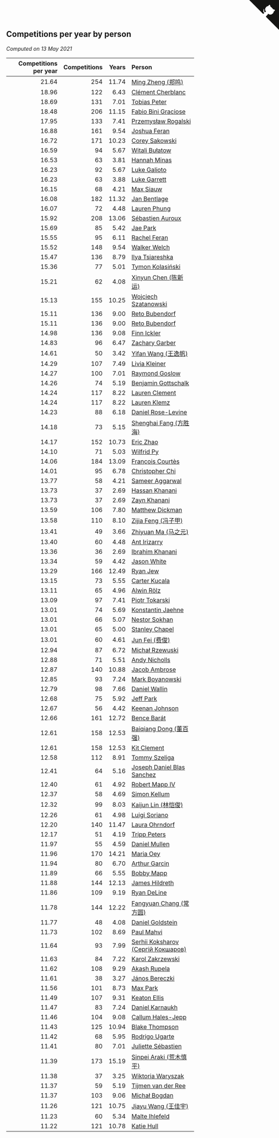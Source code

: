 ## Competitions per year by person

*Computed on 13 May 2021*

| Competitions per year | Competitions | Years | Person |
| ---: | ---: | ---: | :--- |
| 21.64 | 254 | 11.74 | [Ming Zheng (郑鸣)](https://www.worldcubeassociation.org/persons/2009ZHEN11) |
| 18.96 | 122 | 6.43 | [Clément Cherblanc](https://www.worldcubeassociation.org/persons/2014CHER05) |
| 18.69 | 131 | 7.01 | [Tobias Peter](https://www.worldcubeassociation.org/persons/2014PETE03) |
| 18.48 | 206 | 11.15 | [Fabio Bini Graciose](https://www.worldcubeassociation.org/persons/2010GRAC02) |
| 17.95 | 133 | 7.41 | [Przemysław Rogalski](https://www.worldcubeassociation.org/persons/2013ROGA02) |
| 16.88 | 161 | 9.54 | [Joshua Feran](https://www.worldcubeassociation.org/persons/2011FERA01) |
| 16.72 | 171 | 10.23 | [Corey Sakowski](https://www.worldcubeassociation.org/persons/2011SAKO01) |
| 16.59 | 94 | 5.67 | [Witali Bułatow](https://www.worldcubeassociation.org/persons/2015BUAT01) |
| 16.53 | 63 | 3.81 | [Hannah Minas](https://www.worldcubeassociation.org/persons/2017MINA04) |
| 16.23 | 92 | 5.67 | [Luke Galioto](https://www.worldcubeassociation.org/persons/2015GALI02) |
| 16.23 | 63 | 3.88 | [Luke Garrett](https://www.worldcubeassociation.org/persons/2017GARR05) |
| 16.15 | 68 | 4.21 | [Max Siauw](https://www.worldcubeassociation.org/persons/2017SIAU02) |
| 16.08 | 182 | 11.32 | [Jan Bentlage](https://www.worldcubeassociation.org/persons/2010BENT01) |
| 16.07 | 72 | 4.48 | [Lauren Phung](https://www.worldcubeassociation.org/persons/2016PHUN02) |
| 15.92 | 208 | 13.06 | [Sébastien Auroux](https://www.worldcubeassociation.org/persons/2008AURO01) |
| 15.69 | 85 | 5.42 | [Jae Park](https://www.worldcubeassociation.org/persons/2015PARK24) |
| 15.55 | 95 | 6.11 | [Rachel Feran](https://www.worldcubeassociation.org/persons/2015FERA01) |
| 15.52 | 148 | 9.54 | [Walker Welch](https://www.worldcubeassociation.org/persons/2011WELC01) |
| 15.47 | 136 | 8.79 | [Ilya Tsiareshka](https://www.worldcubeassociation.org/persons/2012TERE01) |
| 15.36 | 77 | 5.01 | [Tymon Kolasiński](https://www.worldcubeassociation.org/persons/2016KOLA02) |
| 15.21 | 62 | 4.08 | [Xinyun Chen (陈新运)](https://www.worldcubeassociation.org/persons/2017CHEN36) |
| 15.13 | 155 | 10.25 | [Wojciech Szatanowski](https://www.worldcubeassociation.org/persons/2011SZAT01) |
| 15.11 | 136 | 9.00 | [Reto Bubendorf](https://www.worldcubeassociation.org/persons/2012BUBE01) |
| 15.11 | 136 | 9.00 | [Reto Bubendorf](https://www.worldcubeassociation.org/persons/2012BUBE01) |
| 14.98 | 136 | 9.08 | [Finn Ickler](https://www.worldcubeassociation.org/persons/2012ICKL01) |
| 14.83 | 96 | 6.47 | [Zachary Garber](https://www.worldcubeassociation.org/persons/2014GARB01) |
| 14.61 | 50 | 3.42 | [Yifan Wang (王逸帆)](https://www.worldcubeassociation.org/persons/2017WANY29) |
| 14.29 | 107 | 7.49 | [Livia Kleiner](https://www.worldcubeassociation.org/persons/2013KLEI03) |
| 14.27 | 100 | 7.01 | [Raymond Goslow](https://www.worldcubeassociation.org/persons/2014GOSL01) |
| 14.26 | 74 | 5.19 | [Benjamin Gottschalk](https://www.worldcubeassociation.org/persons/2016GOTT01) |
| 14.24 | 117 | 8.22 | [Lauren Clement](https://www.worldcubeassociation.org/persons/2013KLEM01) |
| 14.24 | 117 | 8.22 | [Lauren Klemz](https://www.worldcubeassociation.org/persons/2013KLEM01) |
| 14.23 | 88 | 6.18 | [Daniel Rose-Levine](https://www.worldcubeassociation.org/persons/2015ROSE01) |
| 14.18 | 73 | 5.15 | [Shenghai Fang (方胜海)](https://www.worldcubeassociation.org/persons/2016FANG01) |
| 14.17 | 152 | 10.73 | [Eric Zhao](https://www.worldcubeassociation.org/persons/2010ZHAO19) |
| 14.10 | 71 | 5.03 | [Wilfrid Py](https://www.worldcubeassociation.org/persons/2016PYWI01) |
| 14.06 | 184 | 13.09 | [François Courtès](https://www.worldcubeassociation.org/persons/2008COUR01) |
| 14.01 | 95 | 6.78 | [Christopher Chi](https://www.worldcubeassociation.org/persons/2014CHIC01) |
| 13.77 | 58 | 4.21 | [Sameer Aggarwal](https://www.worldcubeassociation.org/persons/2017AGGA01) |
| 13.73 | 37 | 2.69 | [Hassan Khanani](https://www.worldcubeassociation.org/persons/2018KHAN26) |
| 13.73 | 37 | 2.69 | [Zayn Khanani](https://www.worldcubeassociation.org/persons/2018KHAN28) |
| 13.59 | 106 | 7.80 | [Matthew Dickman](https://www.worldcubeassociation.org/persons/2013DICK01) |
| 13.58 | 110 | 8.10 | [Zijia Feng (冯子甲)](https://www.worldcubeassociation.org/persons/2013FENG02) |
| 13.41 | 49 | 3.66 | [Zhiyuan Ma (马之元)](https://www.worldcubeassociation.org/persons/2017MAZH04) |
| 13.40 | 60 | 4.48 | [Ant Irizarry](https://www.worldcubeassociation.org/persons/2016IRIZ02) |
| 13.36 | 36 | 2.69 | [Ibrahim Khanani](https://www.worldcubeassociation.org/persons/2018KHAN27) |
| 13.34 | 59 | 4.42 | [Jason White](https://www.worldcubeassociation.org/persons/2016WHIT16) |
| 13.29 | 166 | 12.49 | [Ryan Jew](https://www.worldcubeassociation.org/persons/2008JEWR01) |
| 13.15 | 73 | 5.55 | [Carter Kucala](https://www.worldcubeassociation.org/persons/2015KUCA01) |
| 13.11 | 65 | 4.96 | [Alwin Rölz](https://www.worldcubeassociation.org/persons/2016ROLZ01) |
| 13.09 | 97 | 7.41 | [Piotr Tokarski](https://www.worldcubeassociation.org/persons/2013TOKA01) |
| 13.01 | 74 | 5.69 | [Konstantin Jaehne](https://www.worldcubeassociation.org/persons/2015JAEH01) |
| 13.01 | 66 | 5.07 | [Nestor Sokhan](https://www.worldcubeassociation.org/persons/2016SOKH01) |
| 13.01 | 65 | 5.00 | [Stanley Chapel](https://www.worldcubeassociation.org/persons/2016CHAP04) |
| 13.01 | 60 | 4.61 | [Jun Fei (费俊)](https://www.worldcubeassociation.org/persons/2016FEIJ02) |
| 12.94 | 87 | 6.72 | [Michał Rzewuski](https://www.worldcubeassociation.org/persons/2014RZEW01) |
| 12.88 | 71 | 5.51 | [Andy Nicholls](https://www.worldcubeassociation.org/persons/2015NICH04) |
| 12.87 | 140 | 10.88 | [Jacob Ambrose](https://www.worldcubeassociation.org/persons/2010AMBR01) |
| 12.85 | 93 | 7.24 | [Mark Boyanowski](https://www.worldcubeassociation.org/persons/2014BOYA01) |
| 12.79 | 98 | 7.66 | [Daniel Wallin](https://www.worldcubeassociation.org/persons/2013WALL03) |
| 12.68 | 75 | 5.92 | [Jeff Park](https://www.worldcubeassociation.org/persons/2015PARK08) |
| 12.67 | 56 | 4.42 | [Keenan Johnson](https://www.worldcubeassociation.org/persons/2016JOHN30) |
| 12.66 | 161 | 12.72 | [Bence Barát](https://www.worldcubeassociation.org/persons/2008BARA01) |
| 12.61 | 158 | 12.53 | [Baiqiang Dong (董百强)](https://www.worldcubeassociation.org/persons/2008DONG06) |
| 12.61 | 158 | 12.53 | [Kit Clement](https://www.worldcubeassociation.org/persons/2008CLEM01) |
| 12.58 | 112 | 8.91 | [Tommy Szeliga](https://www.worldcubeassociation.org/persons/2012SZEL01) |
| 12.41 | 64 | 5.16 | [Joseph Daniel Blas Sanchez](https://www.worldcubeassociation.org/persons/2016SANC08) |
| 12.40 | 61 | 4.92 | [Robert Mapp IV](https://www.worldcubeassociation.org/persons/2016IVRO01) |
| 12.37 | 58 | 4.69 | [Simon Kellum](https://www.worldcubeassociation.org/persons/2016KELL12) |
| 12.32 | 99 | 8.03 | [Kaijun Lin (林恺俊)](https://www.worldcubeassociation.org/persons/2013LINK01) |
| 12.26 | 61 | 4.98 | [Luigi Soriano](https://www.worldcubeassociation.org/persons/2016SORI04) |
| 12.20 | 140 | 11.47 | [Laura Ohrndorf](https://www.worldcubeassociation.org/persons/2009OHRN01) |
| 12.17 | 51 | 4.19 | [Tripp Peters](https://www.worldcubeassociation.org/persons/2017PETE04) |
| 11.97 | 55 | 4.59 | [Daniel Mullen](https://www.worldcubeassociation.org/persons/2016MULL04) |
| 11.96 | 170 | 14.21 | [Maria Oey](https://www.worldcubeassociation.org/persons/2007OEYM01) |
| 11.94 | 80 | 6.70 | [Arthur Garcin](https://www.worldcubeassociation.org/persons/2014GARC27) |
| 11.89 | 66 | 5.55 | [Bobby Mapp](https://www.worldcubeassociation.org/persons/2015MAPP01) |
| 11.88 | 144 | 12.13 | [James Hildreth](https://www.worldcubeassociation.org/persons/2009HILD01) |
| 11.86 | 109 | 9.19 | [Ryan DeLine](https://www.worldcubeassociation.org/persons/2012DELI01) |
| 11.78 | 144 | 12.22 | [Fangyuan Chang (常方圆)](https://www.worldcubeassociation.org/persons/2009CHAN04) |
| 11.77 | 48 | 4.08 | [Daniel Goldstein](https://www.worldcubeassociation.org/persons/2017GOLD01) |
| 11.73 | 102 | 8.69 | [Paul Mahvi](https://www.worldcubeassociation.org/persons/2012MAHV01) |
| 11.64 | 93 | 7.99 | [Serhii Koksharov (Сергій Кокшаров)](https://www.worldcubeassociation.org/persons/2013KOKS01) |
| 11.63 | 84 | 7.22 | [Karol Zakrzewski](https://www.worldcubeassociation.org/persons/2014ZAKR01) |
| 11.62 | 108 | 9.29 | [Akash Rupela](https://www.worldcubeassociation.org/persons/2012RUPE01) |
| 11.61 | 38 | 3.27 | [János Bereczki](https://www.worldcubeassociation.org/persons/2018BERE01) |
| 11.56 | 101 | 8.73 | [Max Park](https://www.worldcubeassociation.org/persons/2012PARK03) |
| 11.49 | 107 | 9.31 | [Keaton Ellis](https://www.worldcubeassociation.org/persons/2012ELLI01) |
| 11.47 | 83 | 7.24 | [Daniel Karnaukh](https://www.worldcubeassociation.org/persons/2014KARN02) |
| 11.46 | 104 | 9.08 | [Callum Hales-Jepp](https://www.worldcubeassociation.org/persons/2012HALE01) |
| 11.43 | 125 | 10.94 | [Blake Thompson](https://www.worldcubeassociation.org/persons/2010THOM03) |
| 11.42 | 68 | 5.95 | [Rodrigo Ugarte](https://www.worldcubeassociation.org/persons/2015UGAR01) |
| 11.41 | 80 | 7.01 | [Juliette Sébastien](https://www.worldcubeassociation.org/persons/2014SEBA01) |
| 11.39 | 173 | 15.19 | [Sinpei Araki (荒木慎平)](https://www.worldcubeassociation.org/persons/2006ARAK01) |
| 11.38 | 37 | 3.25 | [Wiktoria Waryszak](https://www.worldcubeassociation.org/persons/2018WARY01) |
| 11.37 | 59 | 5.19 | [Tijmen van der Ree](https://www.worldcubeassociation.org/persons/2016REET01) |
| 11.37 | 103 | 9.06 | [Michał Bogdan](https://www.worldcubeassociation.org/persons/2012BOGD01) |
| 11.26 | 121 | 10.75 | [Jiayu Wang (王佳宇)](https://www.worldcubeassociation.org/persons/2010WANG53) |
| 11.23 | 60 | 5.34 | [Malte Ihlefeld](https://www.worldcubeassociation.org/persons/2016IHLE01) |
| 11.22 | 121 | 10.78 | [Katie Hull](https://www.worldcubeassociation.org/persons/2010HULL01) |


<a href="https://github.com/jonatanklosko/wca_statistics" class="github-corner" aria-label="View source on Github"><svg width="80" height="80" viewBox="0 0 250 250" style="fill:#151513; color:#fff; position: absolute; top: 0; border: 0; right: 0;" aria-hidden="true"><path d="M0,0 L115,115 L130,115 L142,142 L250,250 L250,0 Z"></path><path d="M128.3,109.0 C113.8,99.7 119.0,89.6 119.0,89.6 C122.0,82.7 120.5,78.6 120.5,78.6 C119.2,72.0 123.4,76.3 123.4,76.3 C127.3,80.9 125.5,87.3 125.5,87.3 C122.9,97.6 130.6,101.9 134.4,103.2" fill="currentColor" style="transform-origin: 130px 106px;" class="octo-arm"></path><path d="M115.0,115.0 C114.9,115.1 118.7,116.5 119.8,115.4 L133.7,101.6 C136.9,99.2 139.9,98.4 142.2,98.6 C133.8,88.0 127.5,74.4 143.8,58.0 C148.5,53.4 154.0,51.2 159.7,51.0 C160.3,49.4 163.2,43.6 171.4,40.1 C171.4,40.1 176.1,42.5 178.8,56.2 C183.1,58.6 187.2,61.8 190.9,65.4 C194.5,69.0 197.7,73.2 200.1,77.6 C213.8,80.2 216.3,84.9 216.3,84.9 C212.7,93.1 206.9,96.0 205.4,96.6 C205.1,102.4 203.0,107.8 198.3,112.5 C181.9,128.9 168.3,122.5 157.7,114.1 C157.9,116.9 156.7,120.9 152.7,124.9 L141.0,136.5 C139.8,137.7 141.6,141.9 141.8,141.8 Z" fill="currentColor" class="octo-body"></path></svg></a><style>.github-corner:hover .octo-arm{animation:octocat-wave 560ms ease-in-out}@keyframes octocat-wave{0%,100%{transform:rotate(0)}20%,60%{transform:rotate(-25deg)}40%,80%{transform:rotate(10deg)}}@media (max-width:500px){.github-corner:hover .octo-arm{animation:none}.github-corner .octo-arm{animation:octocat-wave 560ms ease-in-out}}</style>
